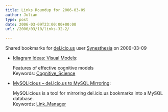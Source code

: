 ```yaml
---
title: Links Roundup for 2006-03-09
author: Julian
type: post
date: 2006-03-09T23:00:00+00:00
url: /2006/03/10/links-32-2/

---
```

Shared bookmarks for [del.icio.us][1] user  [Synesthesia][2] on 2006-03-09

  * [Idiagram Ideas: Visual Models][3]:
  
    Features of effective cognitive models   
    Keywords: [Cognitive_Science][4]
  * [MySQLicious &#8211; del.icio.us to MySQL Mirroring][5]:
  
    MySQLicious is a tool for mirroring del.icio.us bookmarks into a MySQL database.   
    Keywords: [Link_Manager][6]

 [1]: https://del.icio.us/
 [2]: https://del.icio.us/synesthesia
 [3]: https://www.idiagram.com/ideas/models.html "https://www.idiagram.com/ideas/models.html"
 [4]: https://del.icio.us/synesthesia/Cognitive_Science
 [5]: https://www.nanovivid.com/projects/mysqlicious/ "https://www.nanovivid.com/projects/mysqlicious/"
 [6]: https://del.icio.us/synesthesia/Link_Manager